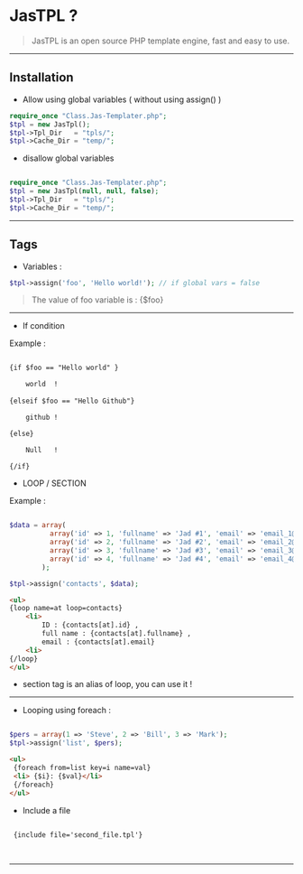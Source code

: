JasTPL ?	
=====================

> JasTPL is an open source PHP template engine, fast and easy to use.


----------

Installation
------------

 - Allow using global variables ( without using assign() )

```php
require_once "Class.Jas-Templater.php";
$tpl = new JasTpl();
$tpl->Tpl_Dir   = "tpls/";
$tpl->Cache_Dir = "temp/";
```

 - disallow global variables

```php

require_once "Class.Jas-Templater.php";
$tpl = new JasTpl(null, null, false);
$tpl->Tpl_Dir   = "tpls/";
$tpl->Cache_Dir = "temp/";
```
----------


Tags
----

 - Variables :

```php
$tpl->assign('foo', 'Hello world!'); // if global vars = false
```


> The value of foo variable is : {$foo}


----------


 - If condition
 
 Example :
```html

{if $foo == "Hello world" }

    world  !
    
{elseif $foo == "Hello Github"}

    github !

{else}

    Null   !

{/if}
```

 - LOOP / SECTION

  Example :
  
```php

$data = array(
          array('id' => 1, 'fullname' => 'Jad #1', 'email' => 'email_1@email.com'),
          array('id' => 2, 'fullname' => 'Jad #2', 'email' => 'email_2@email.com'),
          array('id' => 3, 'fullname' => 'Jad #3', 'email' => 'email_3@email.com'),
          array('id' => 4, 'fullname' => 'Jad #4', 'email' => 'email_4@email.com')
        );

$tpl->assign('contacts', $data);

```
  
```html
<ul>
{loop name=at loop=contacts}
    <li>
        ID : {contacts[at].id} , 
        full name : {contacts[at].fullname} ,
        email : {contacts[at].email} 
    <li>
{/loop}
</ul>
```
 * section tag is an alias of loop, you can use it !
 


----------


 
 * Looping using foreach :
 
```php

$pers = array(1 => 'Steve', 2 => 'Bill', 3 => 'Mark');
$tpl->assign('list', $pers);

```


```html 
<ul>
 {foreach from=list key=i name=val}
 <li> {$i}: {$val}</li>
 {/foreach}
</ul>

```

 - Include a file 
 
```html 

 {include file='second_file.tpl'}
 
 
```



 
 

----------



